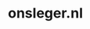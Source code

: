 ---
layout: post
title:  "onsleger.nl"
internal_url:  "/data/onsleger.nl.html"
categories: dutchgov
---